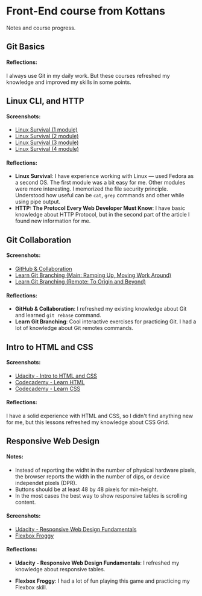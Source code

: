 # Front-End course from Kottans

Notes and course progress.

## Git Basics

#### Reflections:

I always use Git in my daily work. But these courses refreshed my knowledge and improved my skills in some points. 

## Linux CLI, and HTTP

#### Screenshots:

- [Linux Survival (1 module)](task_linux_cli/screenshot_1.png?raw=true)
- [Linux Survival (2 module)](task_linux_cli/screenshot_2.png?raw=true)
- [Linux Survival (3 module)](task_linux_cli/screenshot_3.png?raw=true)
- [Linux Survival (4 module)](task_linux_cli/screenshot_4.png?raw=true)

#### Reflections:

- **Linux Survival**: I have experience working with Linux — used Fedora as a second OS. The first module was a bit easy for me. Other modules were more interesting. I memorized the file security principle. Understood how useful can be `cat`, `grep` commands and other while using pipe output. 
- **HTTP: The Protocol Every Web Developer Must Know**: I have basic knowledge about HTTP Protocol, but in the second part of the article I found new information for me.

## Git Collaboration

#### Screenshots:

- [GitHub & Collaboration](task_git_collaboration/screenshot_1.png?raw=true)
- [Learn Git Branching (Main: Ramping Up, Moving Work Around)](task_git_collaboration/screenshot_2.png?raw=true)
- [Learn Git Branching (Remote: To Origin and Beyond)](task_git_collaboration/screenshot_3.png?raw=true)

#### Reflections:

- **GitHub & Collaboration**: I refreshed my existing knowledge about Git and learned `git rebase` command. 
- **Learn Git Branching**: Cool interactive exercises for practicing Git. I had a lot of knowledge about Git remotes commands.

## Intro to HTML and CSS

#### Screenshots:

- [Udacity - Intro to HTML and CSS](task_html_css_intro/screenshot_1.png?raw=true)
- [Codecademy - Learn HTML](task_html_css_intro/screenshot_2.png?raw=true)
- [Codecademy - Learn CSS](task_html_css_intro/screenshot_3.png?raw=true)

#### Reflections:

I have a solid experience with HTML and CSS, so I didn't find anything new for me, but this lessons refreshed my knowledge about CSS Grid. 

## Responsive Web Design

#### Notes:

- Instead of reporting the widht in the number of physical hardware pixels, the browser reports the width in the number of dips, or device independet pixels (DPR). 
- Buttons should be at least 48 by 48 pixels for min-height.
- In the most cases the best way to show responsive tables is scrolling content.  

#### Screenshots:

- [Udacity - Responsive Web Design Fundamentals](task_responsive_web_design/screenshot_1.png?raw=true)
- [Flexbox Froggy](task_responsive_web_design/screenshot_2.png?raw=true)

#### Reflections:

- **Udacity - Responsive Web Design Fundamentals**: I refreshed my knowledge about responsive tables.

- **Flexbox Froggy**: I had a lot of fun playing this game and practicing my Flexbox skill.